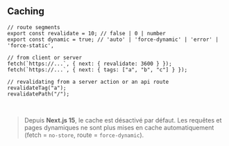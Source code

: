 ## Caching

```tsx
// route segments
export const revalidate = 10; // false | 0 | number
export const dynamic = true; // 'auto' | 'force-dynamic' | 'error' | 'force-static',

// from client or server
fetch(`https://...`, { next: { revalidate: 3600 } });
fetch(`https://...`, { next: { tags: ["a", "b", "c"] } });

// revalidating from a server action or an api route
revalidateTag("a");
revalidatePath("/");
```

<br />

> Depuis **Next.js 15**, le cache est désactivé par défaut. Les requêtes et pages dynamiques ne sont plus mises en cache automatiquement (fetch = `no-store`, route = `force-dynamic`).
